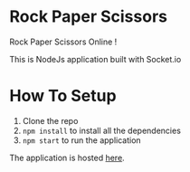# Rock Paper Scissors
Rock Paper Scissors Online !

This is NodeJs application built with Socket.io

# How To Setup
1. Clone the repo
2. ``` npm install ``` to install all the dependencies
3. ``` npm start ``` to run the application

The application is hosted [here](http://localhost:3000).

